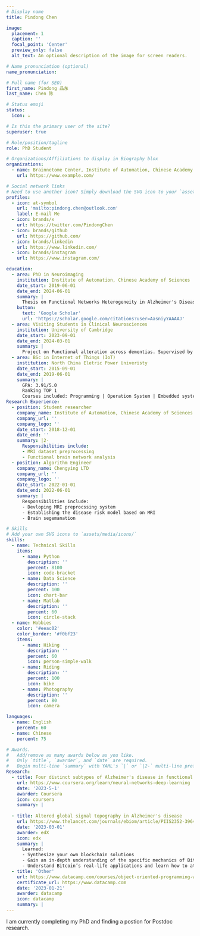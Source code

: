 ```yaml
---
# Display name
title: Pindong Chen

image:
  placement: 1
  caption: ''
  focal_point: 'Center'
  preview_only: false
  alt_text: An optional description of the image for screen readers.

# Name pronunciation (optional)
name_pronunciation: 

# Full name (for SEO)
first_name: Pindong 品东
last_name: Chen 陈

# Status emoji
status:
  icon: ☕️

# Is this the primary user of the site?
superuser: true

# Role/position/tagline
role: PhD Student

# Organizations/Affiliations to display in Biography blox
organizations:
  - name: Brainnetome Center, Institute of Automation, Chinese Academy of Sciences
    url: https://www.example.com/

# Social network links
# Need to use another icon? Simply download the SVG icon to your `assets/media/icons/` folder.
profiles:
  - icon: at-symbol
    url: 'mailto:pindong.chen@outlook.com'
    label: E-mail Me
  - icon: brands/x
    url: https://twitter.com/PindongChen
  - icon: brands/github
    url: https://github.com/
  - icon: brands/linkedin
    url: https://www.linkedin.com/
  - icon: brands/instagram
    url: https://www.instagram.com/

education:
  - area: PhD in Neuroimaging
    institution: Institute of Automation, Chinese Academy of Sciences
    date_start: 2019-06-01
    date_end: 2024-06-01
    summary: |
      Thesis on Functional Networks Heterogeneity in Alzheimer's Disease. Supervised by [Prof Yong Liu].
    button:
      text: 'Google Scholar'
      url: 'https://scholar.google.com/citations?user=AasniyYAAAAJ'
  - area: Visiting Students in Clinical Neurosciences
    institution: University of Cambridge 
    date_start: 2023-09-01
    date_end: 2024-03-01
    summary: |
      Project on Functional alteration across dementias. Supervised by [Dr. Timothy Rittman]
  - area: BSc in Internet of Things (IoT)
    institution: North China Eletric Power Univeristy
    date_start: 2015-09-01
    date_end: 2019-06-01
    summary: |
      GPA: 3.91/5.0
      Ranking TOP 1
      Courses included: Programming | Operation System | Embedded system
Research Experience:
  - position: Student researcher
    company_name: Institute of Automation, Chinese Academy of Sciences
    company_url: ''
    company_logo: ''
    date_start: 2018-12-01
    date_end: ''
    summary: |2-
      Responsibilities include:
      - MRI dataset preprocessing
      - Functional brain network analysis
  - position: Algorithm Engineer
    company_name: Chengying LTD
    company_url: ''
    company_logo: ''
    date_start: 2022-01-01
    date_end: 2022-06-01
    summary: |
      Responsibilities include:
      - Devloping MRI preprocssing system
      - Establishing the disease risk model based on MRI
      - Brain segemanation

# Skills
# Add your own SVG icons to `assets/media/icons/`
skills:
  - name: Technical Skills
    items:
      - name: Python
        description: ''
        percent: 8100
        icon: code-bracket
      - name: Data Science
        description: ''
        percent: 100
        icon: chart-bar
      - name: Matlab
        description: ''
        percent: 60
        icon: circle-stack
  - name: Hobbies
    color: '#eeac02'
    color_border: '#f0bf23'
    items:
      - name: Hiking
        description: ''
        percent: 60
        icon: person-simple-walk
      - name: Riding
        description: ''
        percent: 100
        icon: bike
      - name: Photography
        description: ''
        percent: 80
        icon: camera

languages:
  - name: English
    percent: 60
  - name: Chinese
    percent: 75

# Awards.
#   Add/remove as many awards below as you like.
#   Only `title`, `awarder`, and `date` are required.
#   Begin multi-line `summary` with YAML's `|` or `|2-` multi-line prefix and indent 2 spaces below.
Research:
  - title: Four distinct subtypes of Alzheimer's disease in functional networks
    url: https://www.coursera.org/learn/neural-networks-deep-learning
    date: '2023-5-1'
    awarder: Coursera
    icon: coursera
    summary: |
      
  - title: Altered global signal topography in Alzheimer's disease
    url: https://www.thelancet.com/journals/ebiom/article/PIIS2352-3964(23)00020-8/fulltext
    date: '2023-03-01'
    awarder: edX
    icon: edx
    summary: |
      Learned:
      - Synthesize your own blockchain solutions
      - Gain an in-depth understanding of the specific mechanics of Bitcoin
      - Understand Bitcoin’s real-life applications and learn how to attack and destroy Bitcoin, Ethereum, smart contracts and Dapps, and alternatives to Bitcoin’s Proof-of-Work consensus algorithm
  - title: 'Other'
    url: https://www.datacamp.com/courses/object-oriented-programming-with-s3-and-r6-in-r
    certificate_url: https://www.datacamp.com
    date: '2023-01-21'
    awarder: datacamp
    icon: datacamp
    summary: | 
---
```


I am currently completing my PhD and finding a postion for Postdoc research.
